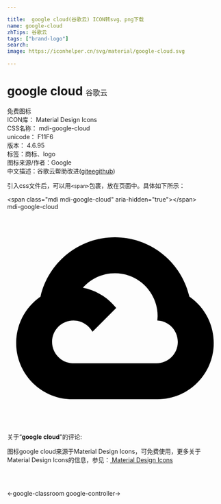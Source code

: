 ```yaml
---

title:  google cloud(谷歌云) ICON转svg、png下载
name: google-cloud
zhTips: 谷歌云
tags: ["brand-logo"]
search: 
image: https://iconhelper.cn/svg/material/google-cloud.svg

---
```


# google cloud  <small style="font-size: 60%;font-weight: 100">谷歌云</small>


<div class="detail-page">
<p>
<span><span class="badge-success badge">免费图标</span> </span>
<br/>
<span>
ICON库：
<span class="badge-secondary badge">Material Design Icons</span> 
</span>
<br/>
<span>
CSS名称：
<span class="badge-secondary badge">mdi-google-cloud</span> 
</span>
<br/>
<span>
unicode：
<span class="badge-secondary badge">F11F6</span> 
<copy-btn content='F11F6' btn-title=""></copy-btn>
<copy-btn :content='String.fromCodePoint(parseInt("F11F6", 16))' btn-title="复制U"></copy-btn>
</span>
<br/>
<span>
版本：
<span class="badge-secondary badge">4.6.95</span> 
</span><br/><span>标签：<span class="badge-light badge"><router-link to="/tags/brand-logo.html">商标、logo</router-link></span></span>
<br/>
<span>图标来源/作者：<span class="badge-light badge">Google</span></span> 
<br/>
<span class="zh-detail">中文描述：<span class="badge-primary badge">谷歌云</span><span class="help-link"><span>帮助改进</span>(<a href="https://gitee.com/liuwave/icon-helper/edit/master/json/material/google-cloud.json" target="_blank" rel="noopener noreferrer">gitee</a><a href="https://github.com/liuwave/icon-helper/edit/master/json/material/google-cloud.json" target="_blank" rel="noopener noreferrer">github</a></span>)</span><br/>
</p>
</div>
<div class="alert alert-dark">
  <i class="mdi mdi-google-cloud mdi-48px"></i>
  <i class="mdi mdi-google-cloud mdi-36px"></i>
  <i class="mdi mdi-google-cloud mdi-24px"></i>
  <i class="mdi mdi-google-cloud mdi-18px"></i>
</div>
<div>
  <p>引入css文件后，可以用<code>&lt;span&gt;</code>包裹，放在页面中。具体如下所示：    
  </p>
  <div class="alert alert-primary" style="font-size: 14px">
    &lt;span class="mdi mdi-google-cloud" aria-hidden="true"&gt;&lt;/span&gt;
    <copy-btn content='<span class="mdi mdi-google-cloud" aria-hidden="true"></span>'></copy-btn>
  </div>
  <div class="alert alert-secondary">
    <i class="mdi mdi-google-cloud"
    style="font-size: 24px"
    aria-hidden="true"></i> mdi-google-cloud
    <copy-btn content="mdi-google-cloud" btn-title="复制图标名称"></copy-btn>
  </div>
</div>
<div id="svg" class="svg-wrap">
<svg xmlns="http://www.w3.org/2000/svg" viewBox="0 0 24 24"><path d="M23 14.75C23 18.2 20.2 21 16.75 21H7.25C3.8 21 1 18.2 1 14.75C1 12.61 2.08 10.72 3.71 9.6C4.58 5.82 7.96 3 12 3C16.04 3 19.42 5.82 20.29 9.6C21.93 10.72 23 12.61 23 14.75M16.63 17C17.94 17 19 15.94 19 14.63C19 13.35 18 12.3 16.72 12.25L16.75 11.75C16.75 9.13 14.62 7 12 7C10.58 7 9.3 7.62 8.43 8.61C9.93 8.9 11.23 9.72 12.14 10.86L9.5 13.5C9.08 12.77 8.29 12.25 7.38 12.25C6.06 12.25 5 13.31 5 14.63C5 15.9 6 16.93 7.25 17V17H16.63Z" /></svg>
</div>
<detail full-name='mdi-google-cloud'></detail>
<div class="icon-detail__container">
<p>关于“<b>google cloud</b>”的评论:</p>
</div>
<Vssue title="关于“google cloud”的评论" />    
<div><p>图标google cloud来源于Material Design Icons，可免费使用，更多关于 Material Design Icons的信息，参见：<a target="_blank" href="https://iconhelper.cn/material.html"> Material Design Icons</a>
</p></div>

<div style="padding:2rem 0 " class="page-nav"><p class="inner"><span class="prev">←<router-link to="/icon/google-classroom.html">google-classroom</router-link></span> <span class="next"><router-link to="/icon/google-controller.html">google-controller</router-link>→</span></p></div>

